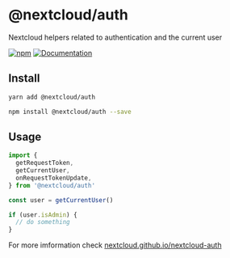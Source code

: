 # @nextcloud/auth

Nextcloud helpers related to authentication and the current user

[![npm](https://img.shields.io/npm/v/@nextcloud/auth.svg)](https://www.npmjs.com/package/@nextcloud/auth)
[![Documentation](https://img.shields.io/badge/Documentation-online-brightgreen)](https://nextcloud.github.io/nextcloud-auth/index.html)

## Install

```sh
yarn add @nextcloud/auth
```

```sh
npm install @nextcloud/auth --save
```

## Usage

```ts
import {
  getRequestToken,
  getCurrentUser,
  onRequestTokenUpdate,
} from '@nextcloud/auth'

const user = getCurrentUser()

if (user.isAdmin) {
  // do something
}
```

For more imformation check [nextcloud.github.io/nextcloud-auth](https://nextcloud.github.io/nextcloud-auth/index.html)
